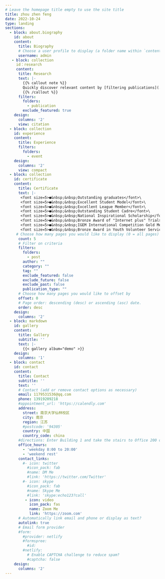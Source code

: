 ```yaml
---
# Leave the homepage title empty to use the site title
title: zhou zhen feng
date: 2022-10-24
type: landing
sections:
  - block: about.biography
    id: about
    content:
      title: Biography
      # Choose a user profile to display (a folder name within `content/authors/`)
      username: admin         
   - block: collection
     id：research
     content:
      title: Research
      text: |-
        {{% callout note %}}
        Quickly discover relevant content by [filtering publications](./publication/).
        {{% /callout %}}
      filters:
        folders:
          - publication
        exclude_featured: true
    design:
      columns: '2'
      view: citation
  - block: collection
    id: experience
    content:
      title: Experience
      filters:
        folders:
          - event
    design:
      columns: '2'
      view: compact
  - block: collection
    id: certificate
    content:
      title: Certificate
      text: |-
       <font size=5>●&nbsp;&nbsp;Outstanding graduates</font>\
       <font size=5>●&nbsp;&nbsp;Excellent Student Model</font>\
       <font size=5>●&nbsp;&nbsp;Excellent League Member</font>\
       <font size=5>●&nbsp;&nbsp;Outstanding Student Cadre</font>\
       <font size=5>●&nbsp;&nbsp;National Inspirational Scholarship</font>\
       <font size=5>●&nbsp;&nbsp;Bronze Award of "Internet plus" Trials</font>\
       <font size=5>●&nbsp;&nbsp;IGEM International Competition Gold Medal</font>\
       <font size=5>●&nbsp;&nbsp;Bronze Award in Youth Volunteer Service Project Competition</font>\
     # Choose how many pages you would like to display (0 = all pages)
      count: 5
      # Filter on criteria
      filters:
        folders:
          - post
        author: ""
        category: ""
        tag: ""
        exclude_featured: false
        exclude_future: false
        exclude_past: false
        publication_type: ""
      # Choose how many pages you would like to offset by
      offset: 0
      # Page order: descending (desc) or ascending (asc) date.
      order: desc
    design:
      columns: '2'
  - block: markdown
    id: gallery
    content:
      title: Gallery
      subtitle: ''
      text: |-
        {{< gallery album="demo" >}}
    design:
      columns: '1'
  - block: contact
    id: contact
    content:
      title: Contact
      subtitle: ''
      text: ''
      # Contact (add or remove contact options as necessary)
      email: 1179531536@qq.com
      phone: 13919209218
      #appointment_url: 'https://calendly.com'
      address:
        street: 南京大学仙林校区
        city: 南京
        region: 江苏
        #postcode: '94305'
        country: 中国
        country_code: china
      #directions: Enter Building 1 and take the stairs to Office 200 on Floor 2
      office_hours:
        - 'weekday 8:00 to 20:00'
        - 'weekend rest'
      contact_links:
        #- icon: twitter
          #icon_pack: fab
          #name: DM Me
          #link: 'https://twitter.com/Twitter'
        #- icon: skype
          #icon_pack: fab
          #name: Skype Me
          #link: 'skype:echo123?call'
         - icon: video
           icon_pack: fas
           name: Zoom Me
           link: 'https://zoom.com'
      # Automatically link email and phone or display as text?
      autolink: true
      # Email form provider
      #form:
        #provider: netlify
        #formspree:
          #id:
        #netlify:
          # Enable CAPTCHA challenge to reduce spam?
          #captcha: false
    design:
      columns: '2'
---
```

